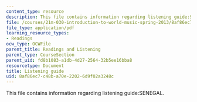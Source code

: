```yaml
---
content_type: resource
description: This file contains information regarding listening guide:SENEGAL.
file: /courses/21m-030-introduction-to-world-music-spring-2013/8af86ec7c48ba70e22026d9f02a3248c_MIT21M_030S13_listnsabar.pdf
file_type: application/pdf
learning_resource_types:
- Readings
ocw_type: OCWFile
parent_title: Readings and Listening
parent_type: CourseSection
parent_uid: fd8b1083-a1db-4d27-2564-32b5ee16bba8
resourcetype: Document
title: Listening guide
uid: 8af86ec7-c48b-a70e-2202-6d9f02a3248c
---
```

This file contains information regarding listening guide:SENEGAL.


